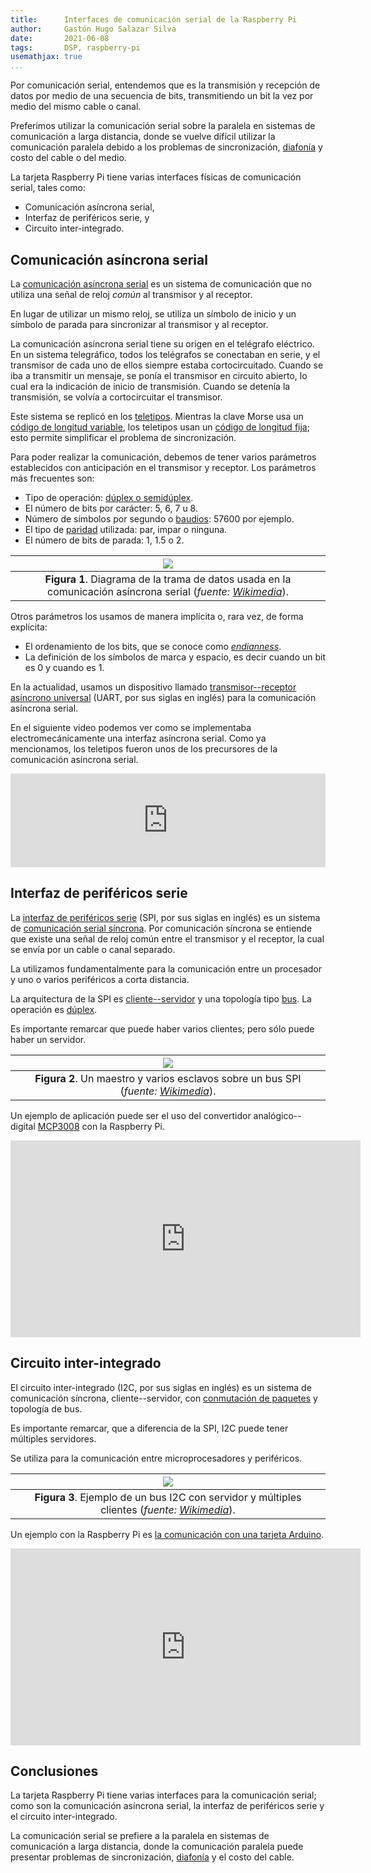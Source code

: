 ```yaml
---
title:      Interfaces de comunicación serial de la Raspberry Pi
author:     Gastón Hugo Salazar Silva
date:       2021-06-08
tags:       DSP, raspberry-pi
usemathjax: true
...
```


Por comunicación serial, entendemos que es la transmisión y recepción de datos por medio de una secuencia de bits, transmitiendo un bit la vez por medio del mismo cable o canal.

Preferimos utilizar la comunicación serial sobre la paralela en sistemas de comunicación a larga distancia, donde se vuelve difícil utilizar la comunicación paralela debido a los problemas de  sincronización, [diafonía](https://es.wikipedia.org/wiki/Diafon%C3%ADa) y costo del cable o del medio.

La tarjeta Raspberry Pi tiene varias interfaces físicas de comunicación serial, tales como:

* Comunicación asíncrona serial,
* Interfaz de periféricos serie, y
* Circuito inter-integrado.

## Comunicación asíncrona serial

La [comunicación asíncrona
serial](https://en.wikipedia.org/wiki/Asynchronous_serial_communication) es un
sistema de comunicación que no utiliza una señal de reloj *común* al transmisor
y al receptor.

En lugar de utilizar un mismo reloj, se utiliza un símbolo de inicio y un
símbolo de parada para sincronizar al transmisor y al receptor.

La comunicación asíncrona serial tiene su origen en el telégrafo eléctrico. En
un sistema telegráfico, todos  los telégrafos se conectaban en serie, y el
transmisor de cada uno de ellos siempre estaba
cortocircuitado. Cuando se iba a transmitir un mensaje, se ponía el transmisor
en circuito abierto, lo cual era la indicación de inicio de transmisión. Cuando
se detenía la transmisión, se volvía a cortocircuitar el transmisor. 

Este sistema se replicó en los
[teletipos](https://es.wikipedia.org/wiki/Teletipo). Mientras la clave Morse usa
un [código de longitud
variable](https://es.wikipedia.org/wiki/C%C3%B3digo_de_longitud_variable#:~:text=Se%20conoce%20como%20c%C3%B3digo%20de,mucho%20m%C3%A1s%20probable%20que%20se),
los teletipos usan un [código de longitud
fija](https://www.encyclopedia.com/computing/dictionaries-thesauruses-pictures-and-press-releases/fixed-length-code);
esto permite simplificar el problema de sincronización.

Para poder realizar la comunicación, debemos de tener varios parámetros
establecidos con anticipación en el transmisor y receptor. Los parámetros más
frecuentes son:

* Tipo de operación: [dúplex o semidúplex](https://es.wikipedia.org/wiki/D%C3%BAplex_(telecomunicaciones)).
* El número de bits por carácter: 5, 6, 7 u 8.
* Número de símbolos por segundo o [baudios](https://es.wikipedia.org/wiki/Baudio): 57600 por ejemplo.
* El tipo de [paridad](https://es.wikipedia.org/wiki/Bit_de_paridad) utilizada: par, impar o ninguna.
* El número de bits de parada: 1, 1.5 o 2.

| ![](https://upload.wikimedia.org/wikipedia/commons/4/47/Puerto_serie_Rs232.png) |
|:---:|
| **Figura 1**. Diagrama de la trama de datos usada en la comunicación asíncrona serial (*fuente: [Wikimedia]()*). |

Otros parámetros los usamos de manera implícita o, rara vez, de forma explícita:

* El ordenamiento de los bits, que se conoce como
  [*endianness*](https://es.wikipedia.org/wiki/Endianness).
* La definición de los símbolos de marca y espacio, es decir cuando un bit es 0
  y cuando es 1.

En la actualidad, usamos un dispositivo llamado [transmisor--receptor asíncrono
universal](https://es.wikipedia.org/wiki/Universal_Asynchronous_Receiver-Transmitter) (UART,
por sus siglas en inglés) para la comunicación asíncrona serial.

En el siguiente video podemos ver como se implementaba electromecánicamente una
interfaz asíncrona serial. Como ya mencionamos, los teletipos fueron unos de los
precursores de la comunicación asíncrona serial.

<iframe frameborder="0" type="text/html" src="https://www.dailymotion.com/embed/video/x4971bc" width="100%" allow="accelerometer; autoplay; clipboard-write; encrypted-media; gyroscope; picture-in-picture" allowfullscreen > </iframe>


## Interfaz de periféricos serie

La [interfaz de periféricos
serie](https://es.wikipedia.org/wiki/Serial_Peripheral_Interface) (SPI, por sus
siglas en inglés) es un sistema de [comunicación serial
síncrona](https://en.wikipedia.org/wiki/Synchronous_serial_communication). Por
comunicación síncrona se entiende que existe una señal de reloj común entre el
transmisor y el receptor, la cual se envía por un cable o canal separado.

La utilizamos fundamentalmente para la comunicación entre un procesador y uno o varios
periféricos a corta distancia.

La arquitectura de la SPI es
[cliente--servidor](https://es.wikipedia.org/wiki/Cliente-servidor) y una
topología tipo [bus](https://es.wikipedia.org/wiki/Red_en_bus). La operación es
[dúplex](https://es.wikipedia.org/wiki/D%C3%BAplex_(telecomunicaciones)).

Es importante remarcar que puede haber varios clientes; pero sólo
puede haber un servidor.

| ![](https://upload.wikimedia.org/wikipedia/commons/thumb/f/fc/SPI_three_slaves.svg/363px-SPI_three_slaves.svg.png) |
|:---:|
| **Figura 2**. Un maestro y varios esclavos sobre un bus SPI (*fuente: [Wikimedia](https://commons.wikimedia.org/wiki/File:SPI_three_slaves.svg)*). |

Un ejemplo de aplicación puede ser el uso del convertidor analógico--digital
[MCP3008](https://learn.adafruit.com/raspberry-pi-analog-to-digital-converters/mcp3008)
con la Raspberry Pi.

<iframe width="560" height="315" src="https://www.youtube.com/embed/Qgazac5v8P8" title="YouTube video player" frameborder="0" allow="accelerometer; autoplay; clipboard-write; encrypted-media; gyroscope; picture-in-picture" allowfullscreen></iframe>


## Circuito inter-integrado

El circuito inter-integrado (I2C, por sus siglas en inglés) es un sistema de
comunicación síncrona, cliente--servidor, con [conmutación de
paquetes](https://es.wikipedia.org/wiki/Conmutaci%C3%B3n_de_paquetes) y
topología de bus.

Es importante remarcar, que a diferencia de la SPI, I2C puede tener múltiples
servidores.

Se utiliza para la comunicación entre microprocesadores y periféricos.

| ![](https://upload.wikimedia.org/wikipedia/commons/thumb/3/3e/I2C.svg/425px-I2C.svg.png) |
|:---:|
| **Figura 3**. Ejemplo de un bus I2C con servidor y múltiples clientes (*fuente: [Wikimedia](https://commons.wikimedia.org/wiki/File:I2C.svg)*). |

Un ejemplo con la Raspberry Pi es [la comunicación con una tarjeta
Arduino](https://blog.330ohms.com/2020/07/07/como-conectar-arduino-y-raspberry-pi-por-comunicacion-i2c/).

<iframe width="560" height="315" src="https://www.youtube.com/embed/mi24IxXEqzA" title="YouTube video player" frameborder="0" allow="accelerometer; autoplay; clipboard-write; encrypted-media; gyroscope; picture-in-picture" allowfullscreen></iframe>


## Conclusiones

La tarjeta Raspberry Pi tiene varias interfaces para la comunicación serial;
como son la comunicación asíncrona serial, la interfaz de periféricos serie y el
circuito inter-integrado.

La comunicación serial se prefiere a la paralela en sistemas de comunicación a
larga distancia, donde la comunicación paralela puede presentar problemas de
sincronización, [diafonía](https://es.wikipedia.org/wiki/Diafon%C3%ADa) y el
costo del cable.

